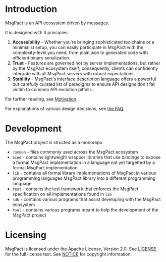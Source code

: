 # Introduction

MsgPact is an API ecosystem driven by messages.

It is designed with 3 principles:
1. **Accessibility** - Whether you're bringing sophisticated toolchains or a
   minimialist setup, you can easily participate in MsgPact with the
   complexity-level you need, from plain json to generated code with efficient
   binary serialization.
2. **Trust** - Features are governed not by server implementations, but rather
   by the MsgPact ecosystem itself; consequently, clients can confidently
   integrate with all MsgPact servers with robust expectations.
3. **Stability** - MsgPact's interface description language offers a powerful
   but carefully curated list of paradigms to ensure API designs don't fall
   victim to common API evolution pitfalls.

For further reading, see [Motivation](./doc/motivation.md).

For explanations of various design decisions, see [the FAQ](./doc/faq.md).

# Development

The MsgPact project is structed as a monorepo.

- `common` - files commonly used across the MsgPact ecosystem
- `bind` - contains lightweight wrapper libraries that use bindings to
   expose a formal MsgPact implementation in a language not yet targetted by
   a formal MsgPact implementation.
- `lib` - contains all formal library implementations of MsgPact in various
   programming languages
   MsgPact library into a different programming language
- `test` - contains the test framework that enforces the MsgPact specification
   on all implementations found in `lib`
- `sdk` - contains various programs that assist developing with the MsgPact
   ecosystem
- `tool` - contains various programs meant to help the development of the
   MsgPact project

# Licensing
MsgPact is licensed under the Apache License, Version 2.0. See [LICENSE](LICENSE) for the full license text. See [NOTICE](NOTICE) for copyright information.
